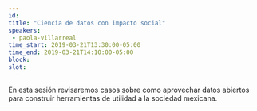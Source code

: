 ```yaml
---
id: 
title: "Ciencia de datos con impacto social"
speakers:
 - paola-villarreal
time_start: 2019-03-21T13:30:00-05:00
time_end: 2019-03-21T14:10:00-05:00
block: 
slot: 
---
```


En esta sesión revisaremos casos sobre como aprovechar datos abiertos para construir herramientas de utilidad a la sociedad mexicana.